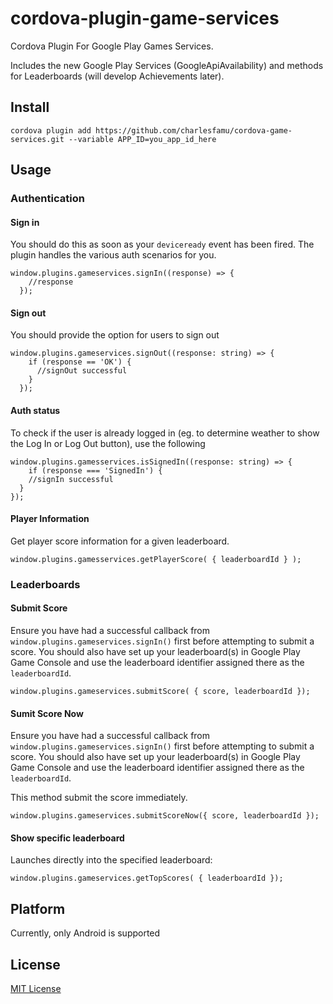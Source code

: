 cordova-plugin-game-services
==================================

Cordova Plugin For Google Play Games Services.

Includes the new Google Play Services (GoogleApiAvailability) and methods for Leaderboards (will develop Achievements later).

## Install

```
cordova plugin add https://github.com/charlesfamu/cordova-game-services.git --variable APP_ID=you_app_id_here
```

## Usage

### Authentication

#### Sign in
You should do this as soon as your `deviceready` event has been fired. The plugin handles the various auth scenarios for you.

```
window.plugins.gameservices.signIn((response) => {
    //response
  });
```

#### Sign out
You should provide the option for users to sign out

```
window.plugins.gameservices.signOut((response: string) => {
    if (response == 'OK') {
      //signOut successful
    }
  });
```

#### Auth status
To check if the user is already logged in (eg. to determine weather to show the Log In or Log Out button), use the following

```
window.plugins.gamesservices.isSignedIn((response: string) => {
	if (response === 'SignedIn') {
    //signIn successful
  }
});
```

#### Player Information
Get player score information for a given leaderboard.

```
window.plugins.gamesservices.getPlayerScore( { leaderboardId } );
```


### Leaderboards

#### Submit Score

Ensure you have had a successful callback from `window.plugins.gameservices.signIn()` first before attempting to submit a score. You should also have set up your leaderboard(s) in Google Play Game Console and use the leaderboard identifier assigned there as the `leaderboardId`.

```
window.plugins.gameservices.submitScore( { score, leaderboardId });
```

#### Sumit Score Now

Ensure you have had a successful callback from `window.plugins.gameservices.signIn()` first before attempting to submit a score. You should also have set up your leaderboard(s) in Google Play Game Console and use the leaderboard identifier assigned there as the `leaderboardId`.

This method submit the score immediately.

```
window.plugins.gameservices.submitScoreNow({ score, leaderboardId });
```

#### Show specific leaderboard

Launches directly into the specified leaderboard:

```
window.plugins.gameservices.getTopScores( { leaderboardId });
```

## Platform

Currently, only Android is supported


## License

[MIT License](License)

